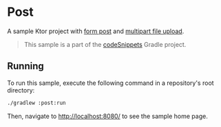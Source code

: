 # Post

A sample Ktor project with [form post](https://ktor.io/docs/request.html#submit-form) and [multipart file upload](https://ktor.io/docs/multipart-support.html).
> This sample is a part of the [codeSnippets](../../README.md) Gradle project.

## Running

To run this sample, execute the following command in a repository's root directory:

```bash
./gradlew :post:run
```
 
Then, navigate to [http://localhost:8080/](http://localhost:8080/) to see the sample home page.  